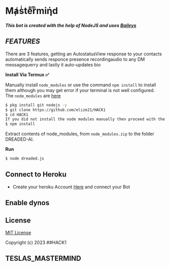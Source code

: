# Mⱥsͥteͣrͫmiήd

***This bot is created with the help of NodeJS and uses [Baileys](https://github.com/whiskeysockets/baileys)***

## *FEATURES*
There are 3 features, getting an AutostatusView response to your contacts automatically sends responce presence recordingaudio to any DM messagequerry and lastly it auto-updates bio



**Install Via Termux ✅**

Manually install ```node_modules``` or use the command ```npm install``` to install them although you may get error if your terminal is not well configured.
<br>The ```node_modules``` are [here](https://drive.google.com/file/d/1xgRIwDVuTklxwdtsx933WfmzqtRxEsGV/view?usp=share_link)
```bash
$ pkg install git nodejs -y
$ git clone https://github.com/elize21/HACK1
$ cd HACK1
If you did not install the node modules manually then proceed with the command below.
$ npm install
```
Extract contents of node_modules, from ```node_modules.zip``` to the folder DREADED-AI.

**Run**
```bash
$ node dreaded.js
```
## Connect to Heroku
- Create your heroku Account [Here](https://id.heroku.com/login) and connect your Bot
## Enable dynos



## License
[MIT License]((https://github.com/elize21/HACK1)/blob/main/LICENSE)

Copyright (c) 2023 ##HACK1 



## TESLAS_MASTERMIND
